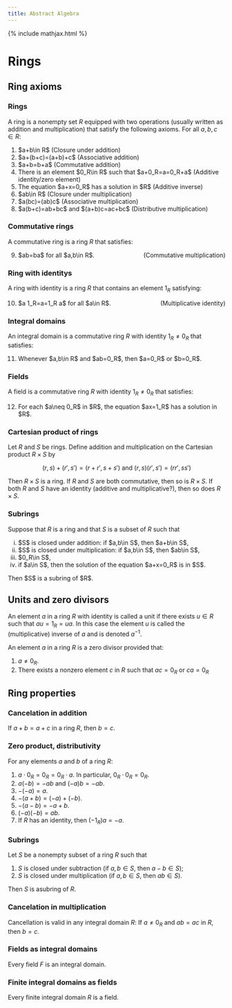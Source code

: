 ```yaml
---
title: Abstract Algebra
---
```

{% include mathjax.html %}
<div id="mathjax-preamble" style="display:none;">
$$
\def\Z{\mathbb{Z}}
$$
</div>
<!--
# Arithmetic in $\Z$

(To be filled out)

## Definitions

## Theorem

---
-->

<!--
# Congruence in $\Z$ and Modular Arithmetic

(To be filled out)

## Definitions

## Theorem

---
-->

# Rings

## Ring axioms

### Rings
A ring is a nonempty set $R$ equipped with two operations (usually written as
addition and multiplication) that satisfy the following axioms. For all
$a,b,c\in R$:
<ol start="1">
<li>$a+b\in R$
<span class="axiom-name">(Closure under addition)</span></li>
<li>$a+(b+c)=(a+b)+c$
<span class="axiom-name">(Associative addition)</span></li>
<li>$a+b=b+a$
<span class="axiom-name">(Commutative addition)</span></li>
<li>There is an element $0_R\in R$ such that $a+0_R=a=0_R+a$
<span class="axiom-name">(Additive identity/zero element)</span></li>
<li>The equation $a+x=0_R$ has a solution in $R$
<span class="axiom-name">(Additive inverse)</span></li>
<li>$ab\in R$
<span class="axiom-name">(Closure under multiplication)</span></li>
<li>$a(bc)=(ab)c$
<span class="axiom-name">(Associative multiplication)</span></li>
<li>$a(b+c)=ab+bc$ and $(a+b)c=ac+bc$
<span class="axiom-name">(Distributive multiplication)</span></li>
</ol>

### Commutative rings
A commutative ring is a ring $R$ that satisfies:
<ol start="9">
<li>$ab=ba$ for all $a,b\in R$.
<span style="float:right">(Commutative multiplication)</span></li>
</ol>

### Ring with identitys
A ring with identity is a ring $R$ that contains an element $1_R$
satisfying:
<ol start="10">
<li>$a 1_R=a=1_R a$ for all $a\in R$.
<span style="float:right">(Multiplicative identity)</span></li>
</ol>

### Integral domains
An integral domain is a commutative ring $R$ with identity $1_R\neq 0_R$
that satisfies:
<ol start="11">
<li>Whenever $a,b\in R$ and $ab=0_R$, then $a=0_R$ or $b=0_R$.</li>
</ol>

### Fields
A field is a commutative ring $R$ with identity $1_R\neq0_R$ that satisfies:
<ol start="12">
<li>For each $a\neq 0_R$ in $R$, the equation $ax=1_R$ has a solution in
$R$.</li>
</ol>

### Cartesian product of rings
<!--Theorem 3.1-->
Let $R$ and $S$ be rings. Define addition and multiplication on the Cartesian
product $R\times S$ by

$$
(r,s)+(r',s')=(r+r',s+s')\text{ and }
(r,s)(r',s')=(rr',ss')
$$

Then $R\times S$ is a ring. If $R$ and $S$ are both commutative, then so is
$R\times S$. If both $R$ and $S$ have an identity (additive and
multiplicative?), then so does $R\times S$.

### Subrings
<!--Theorem 3.2-->
Suppose that $R$ is a ring and that $S$ is a subset of $R$ such that
<ol type="i">
<li>$S$ is closed under addition: if $a,b\in S$, then $a+b\in S$,</li>
<li>$S$ is closed under multiplication: if $a,b\in S$, then $ab\in S$,</li>
<li>$0_R\in S$,</li>
<li>if $a\in S$, then the solution of the equation $a+x=0_R$ is in $S$.</li>
</ol>
Then $S$ is a subring of $R$.

## Units and zero divisors

An element $a$ in a ring $R$ with identity is called a unit if there exists
$u\in R$ such that $au=1_R=ua$. In this case the element $u$ is called the
(multiplicative) inverse of $a$ and is denoted $a^{-1}$.

An element $a$ in a ring $R$ is a zero divisor provided that:
1. $a\neq 0_R$.
2. There exists a nonzero element $c$ in $R$ such that $ac=0_R$ or $ca=0_R$

## Ring properties

<!--Theorem 3.4-->
### Cancelation in addition
If $a+b=a+c$ in a ring $R$, then $b=c$.

<!--Theorem 3.5-->
### Zero product, distributivity
For any elements $a$ and $b$ of a ring $R$:
1. $a\cdot 0_R=0_R=0_R\cdot a$. In particular, $0_R\cdot 0_R=0_R$.
2. $a(-b)=-ab$ and $(-a)b=-ab$.
3. $-(-a)=a$.
4. $-(a+b)=(-a)+(-b)$.
5. $-(a-b)=-a+b$.
6. $(-a)(-b)=ab$.
7. If $R$ has an identity, then $(-1_R)a=-a$.

<!--Theorem 3.6-->
### Subrings
Let $S$ be a nonempty subset of a ring $R$ such that

1. $S$ is closed under subtraction (if $a,b\in S$, then $a-b\in S$);
2. $S$ is closed under multiplication (if $a,b\in S$, then $ab\in S$).

Then $S$ is asubring of $R$.

<!--Theorem 3.7-->
### Cancelation in multiplication
Cancellation is valid in any integral domain $R$: If $a\neq 0_R$ and $ab=ac$ in
$R$, then $b=c$.

<!--Theorem 3.8-->
### Fields as integral domains
Every field $F$ is an integral domain.

<!--Theorem 3.9-->
### Finite integral domains as fields
Every finite integral domain $R$ is a field.
